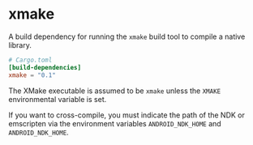 # xmake

A build dependency for running the `xmake` build tool to compile a native
library.

```toml
# Cargo.toml
[build-dependencies]
xmake = "0.1"
```

The XMake executable is assumed to be `xmake` unless the `XMAKE`
environmental variable is set.

If you want to cross-compile, you must indicate the path of the NDK or emscripten via the environment variables `ANDROID_NDK_HOME` and `ANDROID_NDK_HOME`.